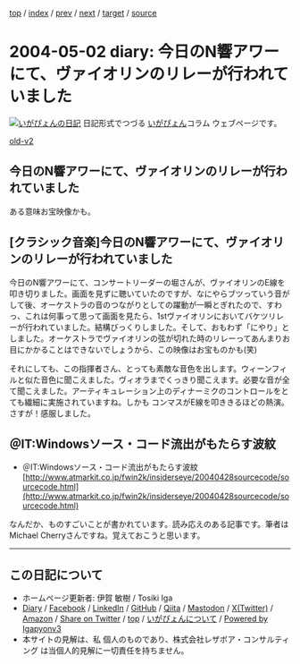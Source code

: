 [top](../index.html) 
 / [index](index.html) 
 / [prev](ig040501.html) 
 / [next](ig040504.html) 
 / [target](https://www.igapyon.jp/igapyon/diary/2004/ig040502.html) 
 / [source](https://github.com/igapyon/diary/blob/master/2004/ig040502.src.md) 

2004-05-02 diary: 今日のN響アワーにて、ヴァイオリンのリレーが行われていました
=====================================================================================================
[![いがぴょんの日記](https://www.igapyon.jp/igapyon/diary/images/iga202308_64.jpg "いがぴょん")](https://www.igapyon.jp/igapyon/diary/memo/memoigapyon.html) 日記形式でつづる [いがぴょん](https://www.igapyon.jp/igapyon/diary/memo/memoigapyon.html)コラム ウェブページです。

[old-v2](ig040502-orig.html)

## 今日のN響アワーにて、ヴァイオリンのリレーが行われていました

ある意味お宝映像かも。


## [クラシック音楽]今日のN響アワーにて、ヴァイオリンのリレーが行われていました

今日のN響アワーにて、コンサートリーダーの堀さんが、ヴァイオリンのE線を叩き切りました。画面を見ずに聴いていたのですが、なにやらブツっていう音がして後、オーケストラの音のつながりとしての躍動が一瞬とぎれたので、すわっ、これは何事って思って画面を見たら、1stヴァイオリンにおいてバケツリレーが行われていました。結構びっくりしました。そして、おもわず「にやり」としました。オーケストラでヴァイオリンの弦が切れた時のリレーってあんまりお目にかかることはできないでしょうから、この映像はお宝ものかも(笑)

それにしても、この指揮者さん、とっても素敵な音色を出します。ウィーンフィルと似た音色に聞こえました。ヴィオラまでくっきり聞こえます。必要な音が全て聞こえました。アーティキュレーション上のディナーミクのコントロールをとても繊細に実施されていますね。しかも コンマスがE線を叩ききるほどの熱演。さすが！感服しました。

## ＠IT:Windowsソース・コード流出がもたらす波紋

* ＠IT:Windowsソース・コード流出がもたらす波紋
  [http://www.atmarkit.co.jp/fwin2k/insiderseye/20040428sourcecode/sourcecode.html](http://www.atmarkit.co.jp/fwin2k/insiderseye/20040428sourcecode/sourcecode.html)

なんだか、ものすごいことが書かれています。読み応えのある記事です。筆者は
Michael Cherryさんですね。覚えておこうと思います。


----------------------------------------------------------------------------------------------------

## この日記について

* ホームページ更新者: 伊賀 敏樹 / Tosiki Iga
* [Diary](https://www.igapyon.jp/igapyon/diary/) / [Facebook](https://www.facebook.com/igapyon) / [LinkedIn](https://www.linkedin.com/in/toshikiiga) / [GitHub](https://github.com/igapyon) / [Qiita](https://qiita.com/igapyon) / [Mastodon](https://social.vivaldi.net/@igapyon) / [X(Twitter)](https://twitter.com/ToshikiIga) / [Amazon](https://www.amazon.co.jp/%E4%BC%8A%E8%B3%80-%E6%95%8F%E6%A8%B9/e/B004LTQWCQ) / 
[Share on Twitter](https://twitter.com/intent/tweet?hashtags=igapyon%2Cdiary%2C%E3%81%84%E3%81%8C%E3%81%B4%E3%82%87%E3%82%93&text=%E4%BB%8A%E6%97%A5%E3%81%AEN%E9%9F%BF%E3%82%A2%E3%83%AF%E3%83%BC%E3%81%AB%E3%81%A6%E3%80%81%E3%83%B4%E3%82%A1%E3%82%A4%E3%82%AA%E3%83%AA%E3%83%B3%E3%81%AE%E3%83%AA%E3%83%AC%E3%83%BC%E3%81%8C%E8%A1%8C%E3%82%8F%E3%82%8C%E3%81%A6%E3%81%84%E3%81%BE%E3%81%97%E3%81%9F&url=https%3A%2F%2Fwww.igapyon.jp%2Figapyon%2Fdiary%2F2004%2Fig040502.html) / [top](../index.html) / [いがぴょんについて](https://www.igapyon.jp/igapyon/diary/memo/memoigapyon.html) / [Powered by Igapyonv3](https://github.com/igapyon/igapyonv3)
* 本サイトの見解は、私 個人のものであり、株式会社レザボア・コンサルティング は当個人的見解に一切責任を持ちません。 
